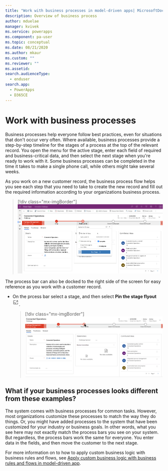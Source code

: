 ```yaml
---
title: "Work with business processes in model-driven apps| MicrosoftDocs"
description: Overview of business process 
author: mduelae
manager: kvivek
ms.service: powerapps
ms.component: pa-user
ms.topic: conceptual
ms.date: 08/21/2020
ms.author: mkaur
ms.custom: ""
ms.reviewer: ""
ms.assetid: 
search.audienceType: 
  - enduser
search.app: 
  - PowerApps
  - D365CE
---
```

# Work with business processes

Business processes help everyone follow best practices, even for situations that don't occur very often. Where available, business processes provide a step-by-step timeline for the stages of a process at the top of the relevant record. You open the menu for the active stage, enter each field of required and business-critical data, and then select the next stage when you're ready to work with it. Some business processes can be completed in the time it takes to make a single phone call, while others might take several weeks.


As you work on a new customer record, the business process flow helps you see each step that you need to take to create the new record and fill out the required information according to your organizations business process. 


  > [!div class="mx-imgBorder"]
  > ![Business process bar](media/business-process.png "The business process bar")



The process bar can also be docked to the right side of the screen for easy reference as you work with a customer record. 

- On the prcess bar select a stage, and then select **Pin the stage flyout** ![Pin business stage flyout"](media/bp_stage_flyout.png "Pin business process stage flyout"). 

  > [!div class="mx-imgBorder"]
  > ![Business process](media/bpdock.gif "Business process")
 
  
 
## What if your business processes looks different from these examples?  

The system comes with business processes for common tasks. However, most organizations customize these processes to match the way they do things. Or, you might have added processes to the system that have been customized for your industry or business goals. In other words, what you see here may not exactly match the process bars you see on your system. But regardless, the process bars work the same for everyone. You enter data in the fields, and then move the customer to the next stage.


For more information on to how to apply custom business logic with business rules and flows, see [Apply custom business logic with business rules and flows in model-driven app](https://docs.microsoft.com/powerapps/maker/model-driven-apps/guide-staff-through-common-tasks-processes).
